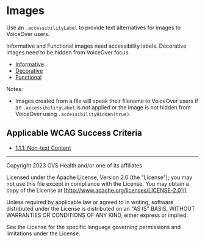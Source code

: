 # Images
Use an `.accessibilityLabel` to provide text alternatives for images to VoiceOver users. 

Informative and Functional images need accessibility labels. Decorative images need to be hidden from VoiceOver focus.

- [Informative](InformativeImages.md)
- [Decorative](DecorativeImages.md)
- [Functional](FunctionalImages.md)

Notes:

* Images created from a file will speak their filename to VoiceOver users if an `.accessibilityLabel` is not applied or the image is not hidden from VoiceOver using `.accessibilityHidden(true)`.


## Applicable WCAG Success Criteria
- [1.1.1: Non-text Content](https://www.w3.org/WAI/WCAG22/Understanding/non-text-content)

----

Copyright 2023 CVS Health and/or one of its affiliates

Licensed under the Apache License, Version 2.0 (the "License");
you may not use this file except in compliance with the License.
You may obtain a copy of the License at
[http://www.apache.org/licenses/LICENSE-2.0]()

Unless required by applicable law or agreed to in writing, software
distributed under the License is distributed on an "AS IS" BASIS,
WITHOUT WARRANTIES OR CONDITIONS OF ANY KIND, either express or implied.

See the License for the specific language governing permissions and
limitations under the License.
